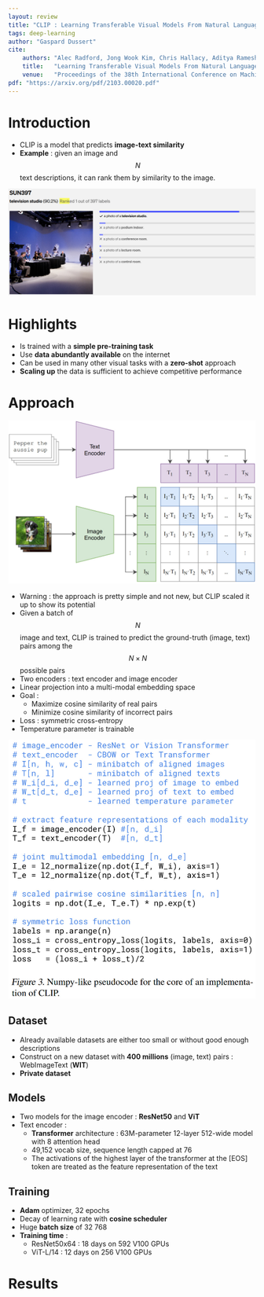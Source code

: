 ```yaml
---
layout: review
title: "CLIP : Learning Transferable Visual Models From Natural Language Supervision"
tags: deep-learning
author: "Gaspard Dussert"
cite:
    authors: "Alec Radford, Jong Wook Kim, Chris Hallacy, Aditya Ramesh, Gabriel Goh, Sandhini Agarwal, Girish Sastry, Amanda Askell, Pamela Mishkin, Jack Clark, Gretchen Krueger, Ilya Sutskever"
    title:   "Learning Transferable Visual Models From Natural Language Supervision"
    venue:   "Proceedings of the 38th International Conference on Machine Learning, PMLR 139:8748-8763, 2021"
pdf: "https://arxiv.org/pdf/2103.00020.pdf"
---
```


# Introduction

* CLIP is a model that predicts **image-text similarity**
* **Example** : given an image and $$ N $$ text descriptions, it can rank them by similarity to the image.

![](/collections/images/CLIP/example.jpg)


# Highlights

* Is trained with a **simple pre-training task**
* Use **data abundantly available** on the internet
* Can be used in many other visual tasks with a **zero-shot** approach
* **Scaling up** the data is sufficient to achieve competitive performance

# Approach

![](/collections/images/CLIP/method.jpg)

* Warning : the approach is pretty simple and not new, but CLIP scaled it up to show its potential
* Given a batch of $$ N $$ image and text, CLIP is trained to predict the ground-truth (image, text) pairs among the $$ N × N $$ possible pairs
* Two encoders : text encoder and image encoder
* Linear projection into a multi-modal embedding space
* Goal :
  * Maximize cosine similarity of real pairs
  * Minimize cosine similarity of incorrect pairs
* Loss : symmetric cross-entropy
* Temperature parameter is trainable

![](/collections/images/CLIP/pseudocode.jpg)


## Dataset
* Already available datasets are either too small or without good enough descriptions
* Construct on a new dataset with **400 millions** (image, text) pairs : WebImageText (**WIT**)
* **Private dataset**

## Models 
* Two models for the image encoder : **ResNet50** and **ViT**
* Text encoder : 
  * **Transformer** architecture : 63M-parameter 12-layer 512-wide model with 8 attention head
  * 49,152 vocab size, sequence length capped at 76
  * The activations of the highest layer of the transformer at the [EOS] token are treated as the feature representation of the text

## Training
* **Adam** optimizer, 32 epochs
* Decay of learning rate with **cosine scheduler**
* Huge **batch size** of 32 768
* **Training time** :
  * ResNet50x64 : 18 days on 592 V100 GPUs
  * ViT-L/14 : 12 days on 256 V100 GPUs
  
# Results


